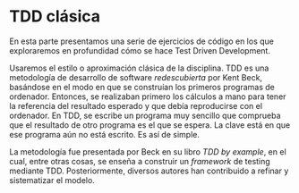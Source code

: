 # TDD clásica #

En esta parte presentamos una serie de ejercicios de código en los que exploraremos en profundidad cómo se hace Test Driven Development.

Usaremos el estilo o aproximación clásica de la disciplina. TDD es una metodología de desarrollo de software *redescubierta* por Kent Beck, basándose en el modo en que se construían los primeros programas de ordenador. Entonces, se realizaban primero los cálculos a mano para tener la referencia del resultado esperado y que debía reproducirse con el ordenador. En TDD, se escribe un programa muy sencillo que comprueba que el resultado de otro programa es el que se espera. La clave está en que ese programa aún no está escrito. Es así de simple.

La metodología fue presentada por Beck en su libro *TDD by example*, en el cual, entre otras cosas, se enseña a construir un *framework* de testing mediante TDD. Posteriormente, diversos autores han contribuido a refinar y sistematizar el modelo.
